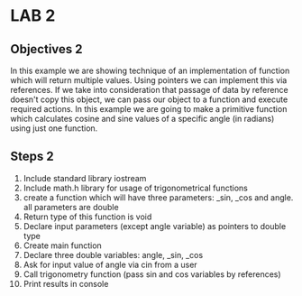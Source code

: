 # LAB 2

## Objectives 2

In this example we are showing technique of an implementation of function which will return multiple values. Using pointers we can implement this via references. If we take into consideration that passage of data by reference doesn't copy this object, we can pass our object to a function and execute required actions. In this example we are going to make a primitive function which calculates cosine and sine values of a specific angle (in radians) using just one function.

## Steps 2

1. Include standard library iostream
2. Include math.h library for usage of trigonometrical functions
3. create a function which will have three parameters: _sin, _cos and angle. all parameters are double
4. Return type of this function is void
5. Declare input parameters (except angle variable) as pointers to double type
6. Create main function
7. Declare three double variables: angle, _sin, _cos
8. Ask for input value of angle via cin from a user
9. Call trigonometry function (pass sin and cos variables by references)
10. Print results in console
